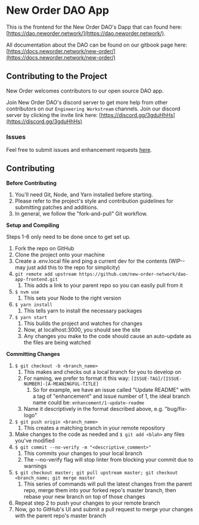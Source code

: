 # New Order DAO App

This is the frontend for the New Order DAO's Dapp that can found here: [https://dao.neworder.network/](https://dao.neworder.network/).

All documentation about the DAO can be found on our gitbook page here: [https://docs.neworder.network/new-order/](https://docs.neworder.network/new-order/)

## Contributing to the Project

New Order welcomes contributors to our open source DAO app.

Join New Order DAO's discord server to get more help from other contributors on our `Engineering Workstream` channels. Join our discord server by clicking the invite link here: [https://discord.gg/3gduHhHs](https://discord.gg/3gduHhHs)

### Issues

Feel free to submit issues and enhancement requests [here](https://github.com/new-order-network/dao-app-frontend/issues).

## Contributing

**Before Contributing**

1. You'll need Git, Node, and Yarn installed before starting. 
2. Please refer to the project's style and contribution guidelines for submitting patches and additions.
3. In general, we follow the "fork-and-pull" Git workflow.

**Setup and Compiling**

Steps 1-6 only need to be done once to get set up.

1. Fork the repo on GitHub
2. Clone the project onto your machine
3. Create a .env.local file and ping a current dev for the contents (WIP--may just add this to the repo for simplicity)
4. `git remote add upstream https://github.com/new-order-network/dao-app-frontend.git`
    1. This adds a link to your parent repo so you can easily pull from it
5. `$ nvm use` 
    1. This sets your Node to the right version
6. `$ yarn install` 
    1. This tells yarn to install the necessary packages
7. `$ yarn start` 
    1. This builds the project and watches for changes
    2. Now, at localhost:3000, you should see the site
    3. Any changes you make to the code should cause an auto-update as the files are being watched

**Committing Changes**

1. `$ git checkout -b <branch_name>`
    1. This makes and checks out a local branch for you to develop on
    2. For naming, we prefer to format it this way: `[ISSUE-TAG]/[ISSUE-NUMBER]-[A-MEANINGFUL-TITLE]`
        1. So for example, we have an issue called "Update README" with a tag of "enhancement" and issue number of 1, the ideal branch name could be: `enhancement/1-update-readme`
    3. Name it descriptively in the format described above, e.g. "bug/fix-logo"
2. `$ git push origin <branch_name>`
    1. This creates a matching branch in your remote repository
3. Make changes to the code as needed and `$ git add <blah>` any files you've modified
4. `$ git commit --no-verify -m "<descriptive_comment>"`
    1. This commits your changes to your local branch
    2. The --no-verify flag will stop linter from blocking your commit due to warnings
5. `$ git checkout master; git pull upstream master; git checkout <branch_name; git merge master`
    1. This series of commands will pull the latest changes from the parent repo, merge them into your forked repo's master branch, then rebase your new branch on top of those changes
6. Repeat step 2 to push your changes to your remote branch
7. Now, go to GitHub's UI and submit a pull request to merge your changes with the parent repo's master branch